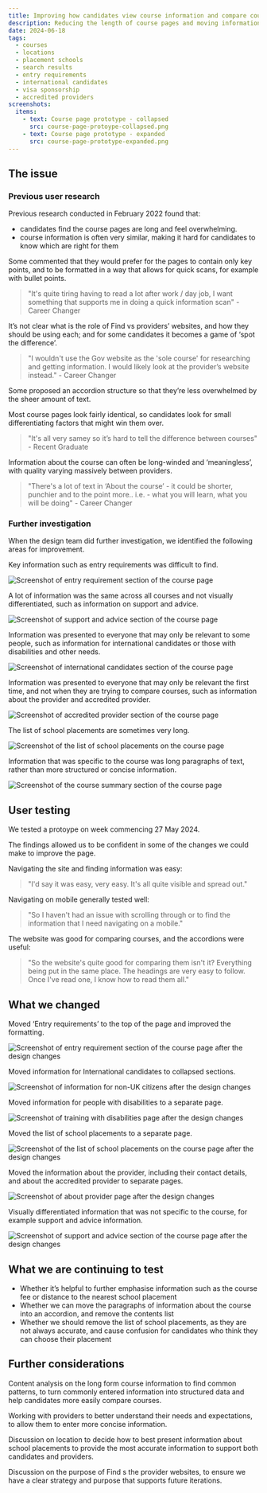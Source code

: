 ```yaml
---
title: Improving how candidates view course information and compare courses
description: Reducing the length of course pages and moving information to be accessible at the point of need.
date: 2024-06-18
tags:
  - courses
  - locations
  - placement schools
  - search results
  - entry requirements
  - international candidates
  - visa sponsorship
  - accredited providers
screenshots:
  items:
    - text: Course page prototype - collapsed
      src: course-page-protoype-collapsed.png
    - text: Course page prototype - expanded
      src: course-page-prototype-expanded.png
---
```


## The issue

### Previous user research

Previous research conducted in February 2022 found that:

- candidates find the course pages are long and feel overwhelming​.
- course information is often very similar, making it hard for candidates to know which are right for them​

Some commented that they would prefer for the pages to contain only key points, and to be formatted in a way that allows for quick scans, for example with bullet points.

> "It's quite tiring having to read a lot after work / day job, I want something that supports me in doing a quick information scan" - Career Changer

It’s not clear what is the role of Find vs providers’ websites​​, and how they should be using each; and for some candidates it becomes a game of ‘spot the difference’.​

> "I wouldn't use the Gov website as the 'sole course' for researching and getting information. I would likely look at the provider’s website instead." - Career Changer​

Some proposed an accordion structure so that they’re less overwhelmed by the sheer amount of text.​

Most course pages look fairly identical, so candidates look for small differentiating factors that might win them over.​

> "It's all very samey so it’s hard to tell the difference between courses" - Recent Graduate

Information about the course can often be long-winded and ‘meaningless’, with quality varying massively between providers.​

> "There's a lot of text in ‘About the course’ - it could be shorter, punchier and to the point more.. i.e. - what you will learn, what you will be doing" - Career Changer

### Further investigation

When the design team did further investigation, we identified the following areas for improvement.

Key information such as entry requirements was difficult to find.

![Screenshot of entry requirement section of the course page](entry-requirements-before.png)

A lot of information was the same across all courses and not visually differentiated, such as information on support and advice.

![Screenshot of support and advice section of the course page](support-and-advice-before.png)

Information was presented to everyone that may only be relevant to some people, such as information for international candidates or those with disabilities and other needs.

![Screenshot of international candidates section of the course page](international-candidates-before.png)

Information was presented to everyone that may only be relevant the first time, and not when they are trying to compare courses, such as information about the provider and accredited provider.

![Screenshot of accredited provider section of the course page](about-accredited-provider.png)

The list of school placements are sometimes very long.

![Screenshot of the list of school placements on the course page](school-placements-before.png)

Information that was specific to the course was long paragraphs of text, rather than more structured or concise information.

![Screenshot of the course summary section of the course page](about-the-course.png)

## User testing

We tested a protoype on week commencing 27 May 2024.

The findings allowed us to be confident in some of the changes we could make to improve the page.

Navigating the site and finding information was easy:

> "I'd say it was easy, very easy. It's all quite visible and spread out."

Navigating on mobile generally tested well:

> "So I haven't had an issue with scrolling through or to find the information that I need navigating on a mobile."

The website was good for comparing courses, and the accordions were useful:

> "So the website's quite good for comparing them isn't it? Everything being put in the same place. The headings are very easy to follow. Once I've read one, I know how to read them all."

## What we changed

Moved ‘Entry requirements’ to the top of the page and improved the formatting.

![Screenshot of entry requirement section of the course page after the design changes](entry-requirements-after.png)

Moved information for International candidates to collapsed sections.

![Screenshot of information for non-UK citizens after the design changes](international-candidates-after.png)

Moved information for people with disabilities to a separate page.

![Screenshot of training with disabilities page after the design changes](training-with-disabilities-after.png)

Moved the list of school placements to a separate page.

![Screenshot of the list of school placements on the course page after the design changes](school-placements-after.png)

Moved the information about the provider, including their contact details, and about the accredited provider to separate pages.

![Screenshot of about provider page after the design changes](about-provider-after.png)

Visually differentiated information that was not specific to the course, for example support and advice information.

![Screenshot of support and advice section of the course page after the design changes](support-and-advice-after.png)

## What we are continuing to test

- Whether it’s helpful to further emphasise information such as the course fee or distance to the nearest school placement
- Whether we can move the paragraphs of information about the course into an accordion, and remove the contents list
- Whether we should remove the list of school placements, as they are not always accurate, and cause confusion for candidates who think they can choose their placement

## Further considerations

Content analysis on the long form course information to find common patterns, to turn commonly entered information into structured data and help candidates more easily compare courses.

Working with providers to better understand their needs and expectations, to allow them to enter more concise information.

Discussion on location to decide how to best present information about school placements to provide the most accurate information to support both candidates and providers.

Discussion on the purpose of Find s the provider websites, to ensure we have a clear strategy and purpose that supports future iterations.
